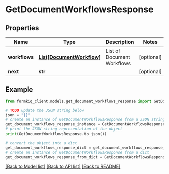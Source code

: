 # GetDocumentWorkflowsResponse


## Properties

Name | Type | Description | Notes
------------ | ------------- | ------------- | -------------
**workflows** | [**List[DocumentWorkflow]**](DocumentWorkflow.md) | List of Document Workflows | [optional] 
**next** | **str** |  | [optional] 

## Example

```python
from formkiq_client.models.get_document_workflows_response import GetDocumentWorkflowsResponse

# TODO update the JSON string below
json = "{}"
# create an instance of GetDocumentWorkflowsResponse from a JSON string
get_document_workflows_response_instance = GetDocumentWorkflowsResponse.from_json(json)
# print the JSON string representation of the object
print(GetDocumentWorkflowsResponse.to_json())

# convert the object into a dict
get_document_workflows_response_dict = get_document_workflows_response_instance.to_dict()
# create an instance of GetDocumentWorkflowsResponse from a dict
get_document_workflows_response_from_dict = GetDocumentWorkflowsResponse.from_dict(get_document_workflows_response_dict)
```
[[Back to Model list]](../README.md#documentation-for-models) [[Back to API list]](../README.md#documentation-for-api-endpoints) [[Back to README]](../README.md)


